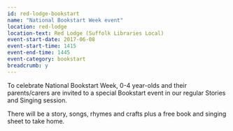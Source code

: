 ```yaml
---
id: red-lodge-bookstart
name: "National Bookstart Week event"
location: red-lodge
location-text: Red Lodge (Suffolk Libraries Local)
event-start-date: 2017-06-08
event-start-time: 1415
event-end-time: 1445
event-category: bookstart
breadcrumb: y
---
```


To celebrate National Bookstart Week, 0-4 year-olds and their parents/carers are invited to a special Bookstart event in our regular Stories and Singing session.

There will be a story, songs, rhymes and crafts plus a free book and singing sheet to take home.
